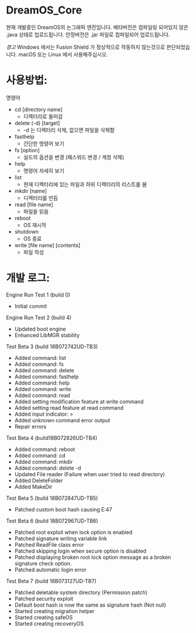 # DreamOS_Core
현재 개발중인 DreamOS의 논그래픽 엔진입니다.
베타버전은 컴파일링 되어있지 않은 .java 상태로 업로드됩니다.
안정버전은 .jar 파일로 컴파일되어 업로드됩니다.

*경고*
Windows 에서는 Fusion Shield 가 정상적으로 작동하지 않는것으로 판단되었습니다.
macOS 또는 Linux 에서 사용해주십시오.

# 사용방법:
명령어
- cd [directory name]
	- 디렉터리로 들어감
- delete (-d) [target]
	- -d 는 디렉터리 삭제, 없으면 파일을 삭제함
- fasthelp
	- 간단한 명령어 보기
- fs [option]
	- 실드의 옵션을 변경 (패스워드 변경 / 계정 삭제)
- help
	- 명령어 자세히 보기
- list
	- 현재 디렉터리에 있는 파일과 하위 디렉터리의 리스트를 봄
- mkdir [name]
	- 디렉터리를 만듬
- read [file name]
	- 파일을 읽음
- reboot
	- OS 재시작
- shutdown
	- OS 종료
- write [file name] [contents]
	- 파일 작성

# 개발 로그:
Engine Run Test 1 (build 0)
- Initial commit

Engine Run Test 2 (build 4)
- Updated boot engine
- Enhanced LibMGR stability

Test Beta 3 (build 18B072742UD-TB3)
- Added command: list
- Added command: fs
- Added command: delete
- Added command: fasthelp
- Added command: help
- Added command: write
- Added command: read
- Added setting modification feature at write command
- Added setting read feature at read command
- Added input indicator: >
- Added unknown command error output
- Repair errors

Test Beta 4 (build18B072826UD-TB4)
- Added command: reboot
- Added command: cd
- Added command: mkdir
- Added command: delete -d
- Updated File reader (Failure when user tried to read directory)
- Added DeleteFolder
- Added MakeDir

Test Beta 5 (build 18B072847UD-TB5)
- Patched custom boot hash causing E:47

Test Beta 6 (build 18B072967UD-TB6)
- Patched root exploit when lock option is enabled
- Patched signature writing variable link
- Patched ReadFile class error
- Patched skipping login when secure option is disabled
- Patched displaying broken root lock option message as a broken signature check option.
- Patched automatic login error

Test Beta 7 (build 18B073127UD-TB7)
- Patched deletable system directory (Permission patch)
- Patched security exploit
- Default boot hash is now the same as signature hash (Not null)
- Started creating migration helper
- Started creating safeOS
- Started creating recoveryOS